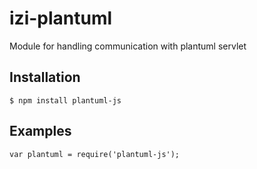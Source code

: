 # izi-plantuml

Module for handling communication with plantuml servlet

## Installation

```
$ npm install plantuml-js
```

## Examples

```node
var plantuml = require('plantuml-js');
```
